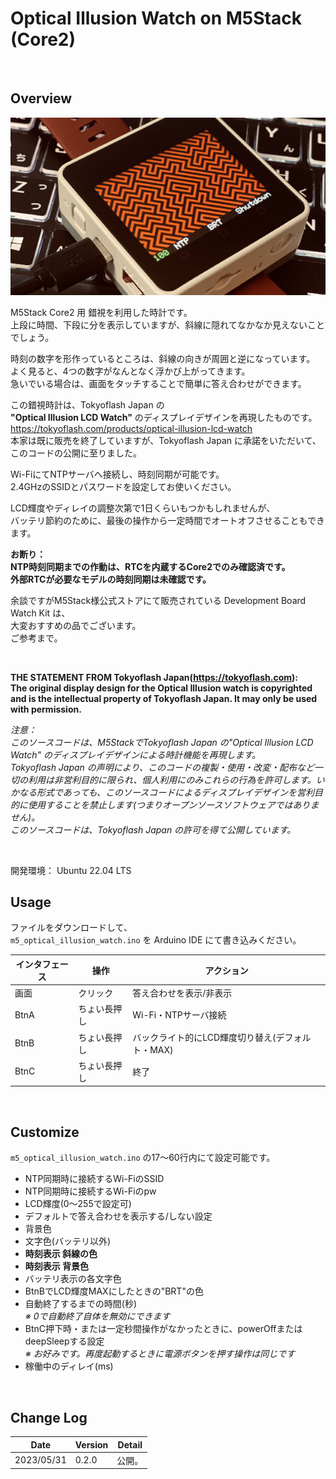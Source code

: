 # Optical Illusion Watch on M5Stack (Core2)

<br>

## Overview

![image](./image/image1.jpeg)

M5Stack Core2 用 錯視を利用した時計です。<br>
上段に時間、下段に分を表示していますが、斜線に隠れてなかなか見えないことでしょう。

時刻の数字を形作っているところは、斜線の向きが周囲と逆になっています。<br>
よく見ると、4つの数字がなんとなく浮かび上がってきます。<br>
急いでいる場合は、画面をタッチすることで簡単に答え合わせができます。

この錯視時計は、Tokyoflash Japan の<br>
**"Optical Illusion LCD Watch"** のディスプレイデザインを再現したものです。<br>
https://tokyoflash.com/products/optical-illusion-lcd-watch<br>
本家は既に販売を終了していますが、Tokyoflash Japan に承諾をいただいて、このコードの公開に至りました。


Wi-FiにてNTPサーバへ接続し、時刻同期が可能です。<br>
2.4GHzのSSIDとパスワードを設定してお使いください。

LCD輝度やディレイの調整次第で1日くらいもつかもしれませんが、<br>
バッテリ節約のために、最後の操作から一定時間でオートオフさせることもできます。

**お断り：<br>
NTP時刻同期までの作動は、RTCを内蔵するCore2でのみ確認済です。<br>
外部RTCが必要なモデルの時刻同期は未確認です。**


余談ですがM5Stack様公式ストアにて販売されている Development Board Watch Kit は、<br>
大変おすすめの品でございます。<br>
ご参考まで。

<br>

**THE STATEMENT FROM Tokyoflash Japan(https://tokyoflash.com):**<br>
**The original display design for the Optical Illusion watch is
copyrighted and is the intellectual property of Tokyoflash Japan.
It may only be used with permission.**<br>

_注意：_<br>
_このソースコードは、M5StackでTokyoflash Japan の"Optical Illusion LCD Watch" のディスプレイデザインによる時計機能を再現します。_<br>
_Tokyoflash Japan の声明により、このコードの複製・使用・改変・配布など一切の利用は非営利目的に限られ、個人利用にのみこれらの行為を許可します。いかなる形式であっても、このソースコードによるディスプレイデザインを営利目的に使用することを禁止します(つまりオープンソースソフトウェアではありません)。_<br>
_このソースコードは、Tokyoflash Japan の許可を得て公開しています。_

<br>

開発環境： Ubuntu 22.04 LTS

## Usage

ファイルをダウンロードして、<br>
`m5_optical_illusion_watch.ino` を Arduino IDE にて書き込みください。


インタフェース | 操作        | アクション
---------------|-------------|--------------------------------
画面           | クリック     | 答え合わせを表示/非表示
BtnA           | ちょい長押し | Wi-Fi・NTPサーバ接続
BtnB           | ちょい長押し | バックライト的にLCD輝度切り替え(デフォルト・MAX)
BtnC           | ちょい長押し | 終了

<br>

## Customize

`m5_optical_illusion_watch.ino` の17〜60行内にて設定可能です。


- NTP同期時に接続するWi-FiのSSID
- NTP同期時に接続するWi-Fiのpw
- LCD輝度(0〜255で設定可)
- デフォルトで答え合わせを表示する/しない設定
- 背景色
- 文字色(バッテリ以外)
- **時刻表示 斜線の色**
- **時刻表示 背景色**
- バッテリ表示の各文字色
- BtnBでLCD輝度MAXにしたときの"BRT"の色
- 自動終了するまでの時間(秒)<br>
  *※ 0で自動終了自体を無効にできます*
- BtnC押下時・または一定秒間操作がなかったときに、powerOffまたはdeepSleepする設定<br>
  *※ お好みです。再度起動するときに電源ボタンを押す操作は同じです*
- 稼働中のディレイ(ms)

<br>

## Change Log

Date       | Version | Detail
-----------|---------|-------------------------------
2023/05/31 | 0.2.0   | 公開。
